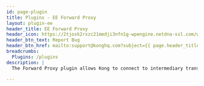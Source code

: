 ```yaml
---
id: page-plugin
title: Plugins - EE Forward Proxy
layout: plugin-ee
header_title: EE Forward Proxy
header_icon: https://2tjosk2rxzc21medji3nfn1g-wpengine.netdna-ssl.com/wp-content/uploads/2017/11/EE-forward-proxy.svg
header_btn_text: Report Bug
header_btn_href: mailto:support@konghq.com?subject={{ page.header_title }} Plugin Bug
breadcrumbs:
  Plugins: /plugins
description: |
  The Forward Proxy plugin allows Kong to connect to intermediary transparent HTTP proxies, instead of directly to the upstream_url, when forwarding requests upstream. This is useful in environments where Kong sits in an organization's internal network, the upstream API is available via the public internet, and the organization proxies all outbound traffic through a forward proxy server.

---
```


